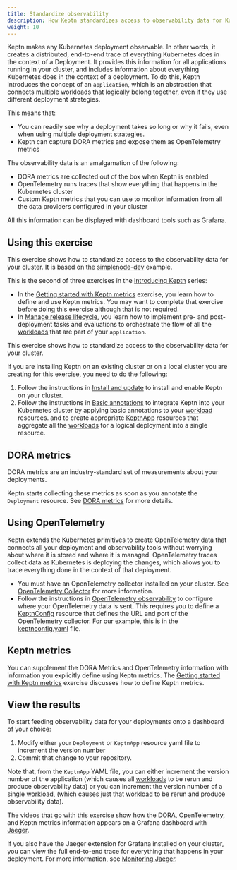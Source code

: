 ```yaml
---
title: Standardize observability
description: How Keptn standardizes access to observability data for Kubernetes deployments
weight: 10
---
```


Keptn makes any Kubernetes deployment observable.
In other words, it creates a distributed, end-to-end trace
of everything Kubernetes does in the context of a Deployment.
It provides this information
for all applications running in your cluster,
and includes information about
everything Kubernetes does in the context of a deployment.
To do this,
Keptn introduces the concept of an `application`,
which is an abstraction that connects multiple
workloads that logically belong together,
even if they use different deployment strategies.

This means that:

- You can readily see why a deployment takes so long
  or why it fails, even when using multiple deployment strategies.
- Keptn can capture DORA metrics and expose them as OpenTelemetry metrics

The observability data is an amalgamation of the following:

- DORA metrics are collected out of the box when Keptn is enabled
- OpenTelemetry runs traces that show
  everything that happens in the Kubernetes cluster
- Custom Keptn metrics that you can use to monitor
  information from all the data providers configured in your cluster

All this information can be displayed with dashboard tools
such as Grafana.

## Using this exercise

This exercise shows how to standardize access
to the observability data for your cluster.
It is based on the
[simplenode-dev](https://github.com/keptn-sandbox/klt-on-k3s-with-argocd)
example.

This is the second of three exercises in the
[Introducing Keptn](_index.md)
series:

- In the
  [Getting started with Keptn metrics](../getting-started/metrics.md)
  exercise, you learn how to define and use Keptn metrics.
  You may want to complete that exercise before doing this exercise
  although that is not required.
- In
  [Manage release lifecycle](usecase-orchestrate.md),
  you learn how to implement
  pre- and post-deployment tasks and evaluations
  to orchestrate the flow of all the [workloads](https://kubernetes.io/docs/concepts/workloads/)
  that are part of your `application`.

This exercise shows how to standardize access
to the observability data for your cluster.

If you are installing Keptn on an existing cluster
or on a local cluster you are creating for this exercise,
you need to do the following:

1. Follow the instructions in
   [Install and update](../installation)
   to install and enable Keptn on your cluster.
1. Follow the instructions in
   [Basic annotations](../guides/integrate.md#basic-annotations)
   to integrate Keptn into your Kubernetes cluster
   by applying basic annotations
   to your [workload](https://kubernetes.io/docs/concepts/workloads/) resources.
   and to create appropriate
   [KeptnApp](../components/lifecycle-operator/crd-ref/app.md)
   resources that aggregate
   all the [workloads](https://kubernetes.io/docs/concepts/workloads/) for a logical deployment into a single resource.

## DORA metrics

DORA metrics are an industry-standard set of measurements
about your deployments.

Keptn starts collecting these metrics
as soon as you annotate the `Deployment` resource.
See
[DORA metrics](../guides/dora.md)
for more details.

## Using OpenTelemetry

Keptn extends the Kubernetes
primitives to create OpenTelemetry data
that connects all your deployment and observability tools
without worrying about where it is stored and where it is managed.
OpenTelemetry traces collect data as Kubernetes is deploying the changes,
which allows you to trace everything done in the context of that deployment.

- You must have an OpenTelemetry collector installed on your cluster.
  See
  [OpenTelemetry Collector](https://opentelemetry.io/docs/collector/)
  for more information.
- Follow the instructions in
  [OpenTelemetry observability](../guides/otel.md)
  to configure where your OpenTelemetry data is sent.
  This requires you to define a [KeptnConfig](../components/lifecycle-operator/crd-ref/config.md) resource
  that defines the URL and port of the OpenTelemetry collector.
  For our example, this is in the
  [keptnconfig.yaml](https://github.com/keptn-sandbox/klt-on-k3s-with-argocd/blob/main/setup/keptn/keptnconfig.yaml)
  file.

## Keptn metrics

You can supplement the DORA Metrics and OpenTelemetry information
with information you explicitly define using Keptn metrics.
The
[Getting started with Keptn metrics](../getting-started/metrics.md)
exercise discusses how to define Keptn metrics.

## View the results

To start feeding observability data for your deployments
onto a dashboard of your choice:

1. Modify either your `Deployment` or `KeptnApp` resource yaml file
   to increment the version number
1. Commit that change to your repository.

Note that, from the `KeptnApp` YAML file,
you can either increment the version number of the application
(which causes all [workloads](https://kubernetes.io/docs/concepts/workloads/) to be rerun and produce observability data)
or you can increment the version number of a single [workload](https://kubernetes.io/docs/concepts/workloads/),
(which causes just that [workload](https://kubernetes.io/docs/concepts/workloads/)
to be rerun and produce observability data).

The videos that go with this exercise show how the
DORA, OpenTelemetry, and Keptn metrics information
appears on a Grafana dashboard with
[Jaeger](https://grafana.com/docs/grafana-cloud/data-configuration/metrics/prometheus-config-examples/the-jaeger-authors-jaeger/).

If you also have the Jaeger extension for Grafana installed on your cluster,
you can view the full end-to-end trace for everything
that happens in your deployment.
For more information, see
[Monitoring Jaeger](https://www.jaegertracing.io/docs/1.45/monitoring/).
